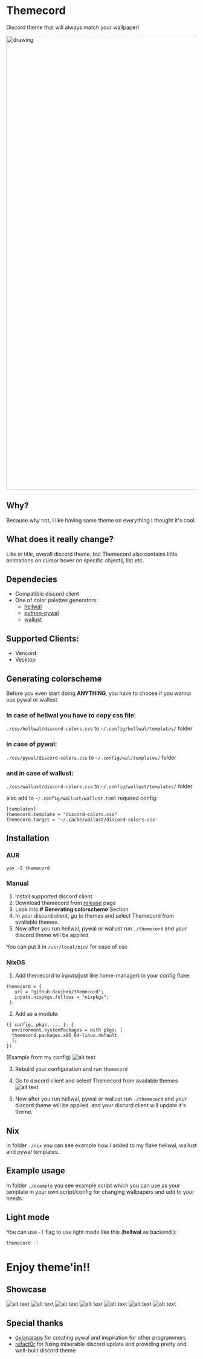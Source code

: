 # Themecord

Discord theme that will always match your wallpaper!

<img src="https://raw.githubusercontent.com/danihek/Themecord/refs/heads/main/assets/preview.gif" alt="drawing" style="width:1200px;"/>

## Why?
Because why not, I like having same theme on everything I thought it's cool.

## What does it really change?
Like in title, overall discord theme, but Themecord also contains little animations on cursor hover on specific objects, list etc.

## Dependecies
- Compatible discord client
- One of color palettes generators:
    - [hellwal](https://github.com/danihek/hellwal)
    - [python-pywal](https://github.com/dylanaraps/pywal)
    - [wallust](https://codeberg.org/onemoresuza/wallust)

## Supported Clients:
- Vencord
- Vesktop

## Generating colorscheme
Before you even start doing **ANYTHING**, you have to choose if you wanna use pywal or wallust

### In case of hellwal you have to copy css file:
``./css/hellwal/discord-colors.css`` to ``~/.config/hellwal/templates/`` folder

### in case of pywal:
``./css/pywal/discord-colors.css`` to ``~/.config/wal/templates/`` folder

### and in case of wallust:
``./css/wallust/discord-colors.css`` to ``~/.config/wallust/templates/`` folder

also add to ``~/.config/wallust/wallust.toml`` required config:

```
[templates]
themecord.template = "discord-colors.css"
themecord.target = '~/.cache/wallust/discord-colors.css'
```

## Installation

### AUR
``yay -S themecord``

### Manual

1. Install supported discord client
2. Download themecord from [release](https://github.com/danihek/Themecord/releases) page
3. Look into **# Generating colorscheme** Section
4. In your discord client, go to themes and select Themecord from available themes.
5. Now after you run hellwal, pywal or wallust  run ``./themecord`` and your discord theme will be applied.

You can put it in ``/usr/local/bin/`` for ease of use


### NixOS
1. Add themecord to inputs(just like home-manager) in your config flake:
```
themecord = {
   url = "github:danihek/themecord";
   inputs.nixpkgs.follows = "nixpkgs";
 };
```

2. Add as a module:
```
({ config, pkgs, ... }: {
  environment.systemPackages = with pkgs; [
  themecord.packages.x86_64-linux.default
  ];
})
```
(Example from my config)
![alt text](https://github.com/danihek/Themecord/blob/main/assets/nix5.png)
 
3. Rebuild your configuration and run ``themecord``

4. Go to discord client and select Themecord from available themes
   ![alt text](https://github.com/danihek/Themecord/blob/main/assets/nix3.png)

5. Now after you run hellwal, pywal or wallust  run ``./themecord`` and your discord theme will be applied.
and your discord client will update it's theme.

## Nix
In folder ``./nix`` you can see example how I added to my flake hellwal, wallust and pywal templates.

## Example usage

In folder ``./example`` you see example script which you can use as your template in your own script/config for changing wallpapers and edit to your needs.

## Light mode

You can use `-l` flag to use light mode like this (**hellwal** as backend ):

```sh
themecord -l
```

# Enjoy theme'in!!

## Showcase
![alt text](./assets/swappy-20241011_013305.png)
![alt text](./assets/swappy-20241011_013320.png)
![alt text](./assets/swappy-20241011_013405.png)
![alt text](./assets/swappy-20241011_013421.png)
![alt text](./assets/swappy-20241011_013439.png)
![alt text](./assets/swappy-20241011_013456.png)
![alt text](./assets/swappy-20241011_013514.png)

## Special thanks

- [dylanaraps](https://github.com/dylanaraps) for creating pywal and inspiration for other programmers
- [refact0r](https://github.com/refact0r) for fixing miserable discord update and providing pretty and well-built discord theme
